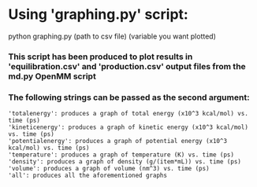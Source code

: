 # Using 'graphing.py' script:

python graphing.py (path to csv file) (variable you want plotted)

### This script has been produced to plot results in 'equilibration.csv' and 'production.csv' output files from the md.py OpenMM script

### The following strings can be passed as the second argument:
    'totalenergy': produces a graph of total energy (x10^3 kcal/mol) vs. time (ps)
    'kineticenergy': produces a graph of kinetic energy (x10^3 kcal/mol) vs. time (ps)
    'potentialenergy': produces a graph of potential energy (x10^3 kcal/mol) vs. time (ps)
    'temperature': produces a graph of temperature (K) vs. time (ps)
    'density': produces a graph of density (g/(item*mL)) vs. time (ps)
    'volume': produces a graph of volume (nm^3) vs. time (ps)
    'all': produces all the aforementioned graphs


